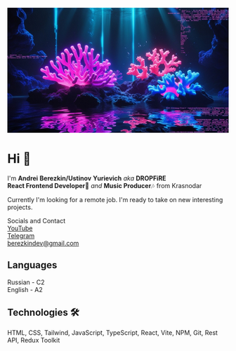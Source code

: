 <img src="https://github.com/BerezkinDev/assets/blob/main/banner.jpg?raw=true"/><br>

# Hi 👋

I'm **Andrei** **Berezkin/Ustinov** **Yurievich** *aka* **DROPFiRE**<br>
**React Frontend Developer**🔮 *and* **Music Producer**🎶 from Krasnodar

Currently I'm looking for a remote job. I'm ready to take on new interesting projects.

Socials and Contact<br>
[YouTube](https://www.youtube.com/@dropfireoff)<br>
[Telegram](https://t.me/dropfireoff)<br>
[berezkindev@gmail.com](mailto:berezkindev@gmail.com)

## Languages
Russian - C2<br>
English - A2

## Technologies 🛠
HTML, CSS, Tailwind, JavaScript, TypeScript, React, Vite, NPM, Git, Rest API, Redux Toolkit


